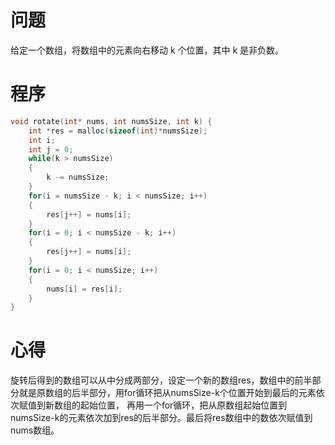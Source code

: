 # 问题
给定一个数组，将数组中的元素向右移动 k 个位置，其中 k 是非负数。
# 程序
```C
void rotate(int* nums, int numsSize, int k) {
    int *res = malloc(sizeof(int)*numsSize);
    int i;
    int j = 0;
    while(k > numsSize)
    {
        k -= numsSize;
    }
    for(i = numsSize - k; i < numsSize; i++)
    {
        res[j++] = nums[i];
    }
    for(i = 0; i < numsSize - k; i++)
    {
        res[j++] = nums[i];
    }
    for(i = 0; i < numsSize; i++)
    {
        nums[i] = res[i];
    }
}
```
# 心得
旋转后得到的数组可以从中分成两部分，设定一个新的数组res，数组中的前半部分就是原数组的后半部分，用for循环把从numsSize-k个位置开始到最后的元素依次赋值到新数组的起始位置， 再用一个for循环，把从原数组起始位置到numsSize-k的元素依次加到res的后半部分。最后将res数组中的数依次赋值到nums数组。
